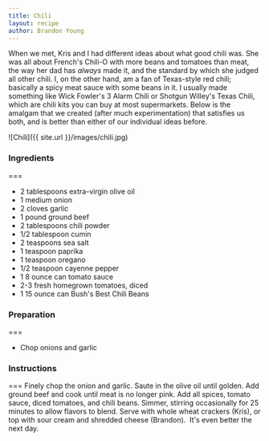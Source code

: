 ```yaml
---
title: Chili
layout: recipe
author: Brandon Young
---
```

When we met, Kris and I had different ideas about what good chili was. She was all about French's Chili-O with more beans and tomatoes than meat, the way her dad has <em>always</em> made it, and the standard by which she judged all other chili. I, on the other hand, am a fan of Texas-style red chili; basically a spicy meat sauce with some beans in it.  I usually made something like Wick Fowler's 3 Alarm Chili or Shotgun Willey's Texas Chili, which are chili kits you can buy at most supermarkets. Below is the amalgam that we created (after much experimentation) that satisfies us both, and is better than either of our individual ideas before.

![Chili]({{ site.url }}/images/chili.jpg)

### Ingredients
===
  * 2 tablespoons extra-virgin olive oil
  * 1 medium onion
  * 2 cloves garlic
  * 1 pound ground beef
  * 2 tablespoons chili powder
  * 1/2 tablespoon cumin
  * 2 teaspoons sea salt
  * 1 teaspoon paprika
  * 1 teaspoon oregano
  * 1/2 teaspoon cayenne pepper
  * 1 8 ounce can tomato sauce
  * 2-3 fresh homegrown tomatoes, diced
  * 1 15 ounce can Bush's Best Chili Beans

### Preparation
===
  * Chop onions and garlic

### Instructions
===
Finely chop the onion and garlic. Saute in the olive oil until golden.  Add ground beef and cook until meat is no longer pink.  Add all spices, tomato sauce, diced tomatoes, and chili beans.  Simmer, stirring occasionally for 25 minutes to allow flavors to blend.  Serve with whole wheat crackers (Kris), or top with sour cream and shredded cheese (Brandon).  It's even better the next day.